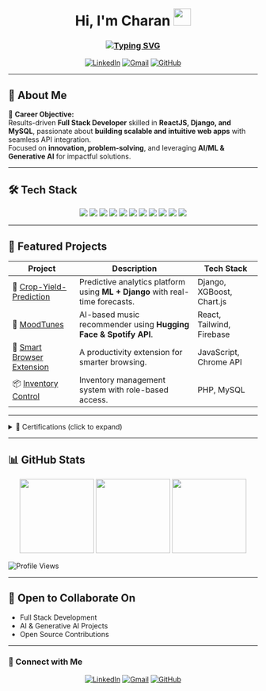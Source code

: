 <!-- Profile README for Charan Basava -->
<h1 align="center">Hi, I'm Charan <img src="https://media.giphy.com/media/hvRJCLFzcasrR4ia7z/giphy.gif" width="35"></h1>

<h3 align="center">
  <a href="https://git.io/typing-svg">
    <img src="https://readme-typing-svg.herokuapp.com?font=Fira+Code&size=22&pause=1000&color=FF5733&center=true&width=500&lines=Full+Stack+Developer;AI+%26+Generative+AI+Enthusiast;Open+Source+Contributor" alt="Typing SVG" />
  </a>
</h3>

<p align="center">
<a href="https://www.linkedin.com/in/charan-basava-961599284"><img src="https://img.shields.io/badge/LinkedIn-blue?logo=linkedin&logoColor=white" alt="LinkedIn"></a>
<a href="mailto:basavacharan85900@gmail.com"><img src="https://img.shields.io/badge/Gmail-D14836?logo=gmail&logoColor=white" alt="Gmail"></a>
<a href="https://github.com/CharanBasava"><img src="https://img.shields.io/badge/GitHub-181717?logo=github&logoColor=white" alt="GitHub"></a>
</p>

---

## 💫 About Me
🎯 **Career Objective:**  
Results-driven **Full Stack Developer** skilled in **ReactJS, Django, and MySQL**, passionate about **building scalable and intuitive web apps** with seamless API integration.  
Focused on **innovation, problem-solving**, and leveraging **AI/ML & Generative AI** for impactful solutions.

---

## 🛠 Tech Stack
<p align="center">
<img src="https://img.shields.io/badge/HTML5-E34F26?logo=html5&logoColor=white" /> 
<img src="https://img.shields.io/badge/CSS3-1572B6?logo=css3&logoColor=white" /> 
<img src="https://img.shields.io/badge/JavaScript-F7DF1E?logo=javascript&logoColor=black" /> 
<img src="https://img.shields.io/badge/React-61DAFB?logo=react&logoColor=black" /> 
<img src="https://img.shields.io/badge/TailwindCSS-06B6D4?logo=tailwindcss&logoColor=white" />  
<img src="https://img.shields.io/badge/Python-3776AB?logo=python&logoColor=white" /> 
<img src="https://img.shields.io/badge/Django-092E20?logo=django&logoColor=white" /> 
<img src="https://img.shields.io/badge/MySQL-4479A1?logo=mysql&logoColor=white" /> 
<img src="https://img.shields.io/badge/Firebase-FFCA28?logo=firebase&logoColor=black" /> 
<img src="https://img.shields.io/badge/Postman-FF6C37?logo=postman&logoColor=white" /> 
<img src="https://img.shields.io/badge/GitHub-181717?logo=github&logoColor=white" />
</p>

---

## 🚀 Featured Projects
| Project | Description | Tech Stack |
|---------|------------|------------|
| 🌾 [Crop-Yield-Prediction](https://crop-yield-prediction-mcww.onrender.com/) | Predictive analytics platform using **ML + Django** with real-time forecasts. | Django, XGBoost, Chart.js |
| 🎵 [MoodTunes](https://github.com/CharanBasava/moodtunes) | AI-based music recommender using **Hugging Face & Spotify API**. | React, Tailwind, Firebase |
| 🧠 [Smart Browser Extension](https://github.com/CharanBasava/smart_browser_extension) | A productivity extension for smarter browsing. | JavaScript, Chrome API |
| 📦 [Inventory Control](https://github.com/CharanBasava/Inventory-control) | Inventory management system with role-based access. | PHP, MySQL |

---

<details>
<summary>🏅 Certifications (click to expand)</summary>

✔ **Prompt Engineering** – EDX (July 2024)  
✔ **Django Application Development** – EDX (June 2024)  
✔ **Web Development with HTML, CSS & JavaScript** – IBM via EDX (June 2024)  
✔ **MySQL** – Great Learning (June 2024)  
✔ **Python Essentials** – Cisco (Jan 2024)  
✔ **AI Foundation** – Hexart (Jan 2024)  

</details>

---

## 📊 GitHub Stats
<p align="center">
<img src="https://github-readme-stats.vercel.app/api?username=CharanBasava&show_icons=true&theme=radical" height="150"/>
<img src="https://github-readme-stats.vercel.app/api/top-langs/?username=CharanBasava&layout=compact&theme=radical" height="150"/>
<img src="https://streak-stats.demolab.com?user=CharanBasava&theme=radical" height="150"/>
</p>

![Profile Views](https://komarev.com/ghpvc/?username=CharanBasava&color=blue)

---

## 🤝 Open to Collaborate On
- Full Stack Development  
- AI & Generative AI Projects  
- Open Source Contributions  

---

### 🔗 Connect with Me
<p align="center">
<a href="https://www.linkedin.com/in/charan-basava-961599284"><img src="https://img.shields.io/badge/LinkedIn-blue?logo=linkedin&logoColor=white" alt="LinkedIn"></a>
<a href="mailto:basavacharan85900@gmail.com"><img src="https://img.shields.io/badge/Gmail-D14836?logo=gmail&logoColor=white" alt="Gmail"></a>
<a href="https://github.com/CharanBasava"><img src="https://img.shields.io/badge/GitHub-181717?logo=github&logoColor=white" alt="GitHub"></a>
</p>
